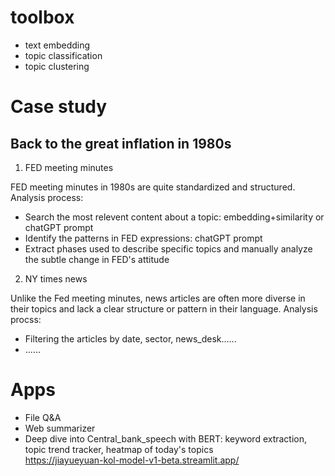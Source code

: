 # toolbox
* text embedding
* topic classification
* topic clustering


# Case study
## Back to the great inflation in 1980s 
1. FED meeting minutes

FED meeting minutes in 1980s are quite standardized and structured. Analysis process:
* Search the most relevent content about a topic: embedding+similarity or chatGPT prompt
* Identify the patterns in FED expressions: chatGPT prompt
* Extract phases used to describe specific topics and manually analyze the subtle change in FED's attitude

2. NY times news

Unlike the Fed meeting minutes, news articles are often more diverse in their topics and lack a clear structure or pattern in their language. Analysis procss:
* Filtering the articles by date, sector, news_desk......
* ......

# Apps
* File Q&A
* Web summarizer
* Deep dive into Central_bank_speech with BERT: keyword extraction, topic trend tracker, heatmap of today's topics  
  https://jiayueyuan-kol-model-v1-beta.streamlit.app/




